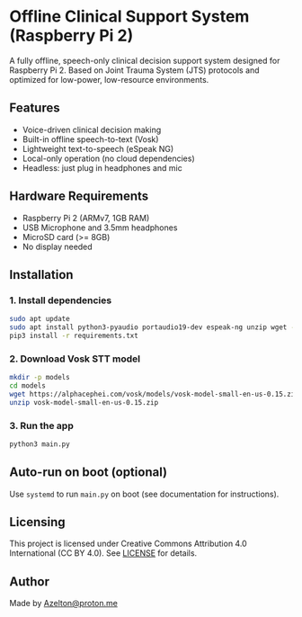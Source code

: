 # Offline Clinical Support System (Raspberry Pi 2)

A fully offline, speech-only clinical decision support system designed for Raspberry Pi 2. Based on Joint Trauma System (JTS) protocols and optimized for low-power, low-resource environments.

## Features

- Voice-driven clinical decision making
- Built-in offline speech-to-text (Vosk)
- Lightweight text-to-speech (eSpeak NG)
- Local-only operation (no cloud dependencies)
- Headless: just plug in headphones and mic

## Hardware Requirements

- Raspberry Pi 2 (ARMv7, 1GB RAM)
- USB Microphone and 3.5mm headphones
- MicroSD card (>= 8GB)
- No display needed

## Installation

### 1. Install dependencies

```bash
sudo apt update
sudo apt install python3-pyaudio portaudio19-dev espeak-ng unzip wget -y
pip3 install -r requirements.txt
```

### 2. Download Vosk STT model

```bash
mkdir -p models
cd models
wget https://alphacephei.com/vosk/models/vosk-model-small-en-us-0.15.zip
unzip vosk-model-small-en-us-0.15.zip
```

### 3. Run the app

```bash
python3 main.py
```

## Auto-run on boot (optional)

Use `systemd` to run `main.py` on boot (see documentation for instructions).

## Licensing

This project is licensed under Creative Commons Attribution 4.0 International (CC BY 4.0). See [LICENSE](LICENSE) for details.

## Author

Made by Azelton@proton.me
